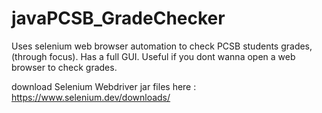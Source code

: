 # javaPCSB_GradeChecker

Uses selenium web browser automation to check PCSB students grades, (through focus). Has a full GUI.
Useful if you dont wanna open a web browser to check grades.

download Selenium Webdriver jar files here : https://www.selenium.dev/downloads/
